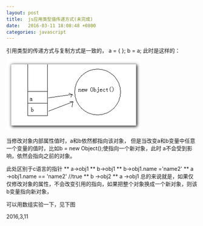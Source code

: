 ```yaml
---
layout: post
title:  js应用类型值传递方式(未完成)
date:   2016-03-11 18:08:48 +0800
categories: javascript
---  
```

引用类型的传递方式与复制方式是一致的，
    a = {  };  b = a;   此时是这样的：
    
![](/post_img/clipboard.png)

当修改对象内部属性值时，a和b依然都指向该对象，
但是当改变a和b变量中任意一个变量的值时，比如b = new Object();使指向一个新对象，此时
a不会受到影响，依然会指向之前的对象。

此处区别于c语言的指针
 ** a->obj1
 ** b->obj1
 ** b->obj1.name ='name2'
 ** a ->obj1.name == 'name2' //true
 ** b ->obj2
 ** a ->obj1
总的来说就是，如果仅仅修改对象的属性，不会改变引用的指向，如果把整个对象换成一个新对象，则该b变量指向新对象，

可以用数组实验一下，见下图

2016,3,11

